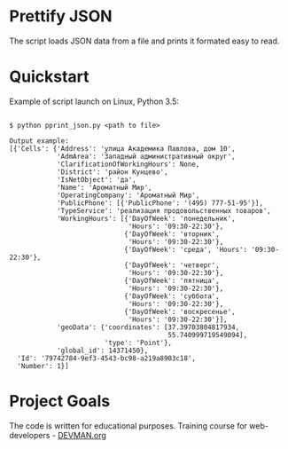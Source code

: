 # Prettify JSON

The script loads JSON data from a file and prints it formated easy to read. 

# Quickstart


Example of script launch on Linux, Python 3.5:

```#!bash

$ python pprint_json.py <path to file>

Output example:
[{'Cells': {'Address': 'улица Академика Павлова, дом 10',
            'AdmArea': 'Западный административный округ',
            'ClarificationOfWorkingHours': None,
            'District': 'район Кунцево',
            'IsNetObject': 'да',
            'Name': 'Ароматный Мир',
            'OperatingCompany': 'Ароматный Мир',
            'PublicPhone': [{'PublicPhone': '(495) 777-51-95'}],
            'TypeService': 'реализация продовольственных товаров',
            'WorkingHours': [{'DayOfWeek': 'понедельник',
                              'Hours': '09:30-22:30'},
                             {'DayOfWeek': 'вторник',
                              'Hours': '09:30-22:30'},
                             {'DayOfWeek': 'среда', 'Hours': '09:30-22:30'},
                             {'DayOfWeek': 'четверг',
                              'Hours': '09:30-22:30'},
                             {'DayOfWeek': 'пятница',
                              'Hours': '09:30-22:30'},
                             {'DayOfWeek': 'суббота',
                              'Hours': '09:30-22:30'},
                             {'DayOfWeek': 'воскресенье',
                              'Hours': '09:30-22:30'}],
            'geoData': {'coordinates': [37.39703804817934,
                                        55.740999719549094],
                        'type': 'Point'},
            'global_id': 14371450},
  'Id': '79742784-9ef3-4543-bc98-a219a8903c18',
  'Number': 1}]

```

# Project Goals

The code is written for educational purposes. Training course for web-developers - [DEVMAN.org](https://devman.org)
